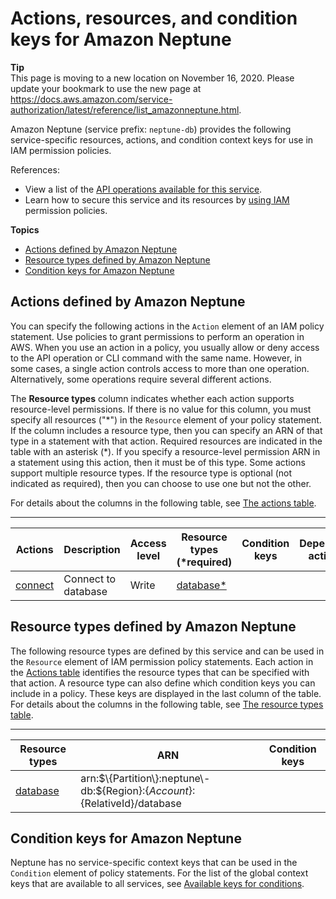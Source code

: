 # Actions, resources, and condition keys for Amazon Neptune<a name="list_amazonneptune"></a>

**Tip**  
This page is moving to a new location on November 16, 2020\. Please update your bookmark to use the new page at [https://docs\.aws\.amazon\.com/service\-authorization/latest/reference/list\_amazonneptune\.html](https://docs.aws.amazon.com/service-authorization/latest/reference/list_amazonneptune.html)\. 

Amazon Neptune \(service prefix: `neptune-db`\) provides the following service\-specific resources, actions, and condition context keys for use in IAM permission policies\.

References:
+ View a list of the [API operations available for this service](https://docs.aws.amazon.com/neptune/latest/userguide/)\.
+ Learn how to secure this service and its resources by [using IAM](https://docs.aws.amazon.com/neptune/latest/userguide/iam-auth.html) permission policies\.

**Topics**
+ [Actions defined by Amazon Neptune](#amazonneptune-actions-as-permissions)
+ [Resource types defined by Amazon Neptune](#amazonneptune-resources-for-iam-policies)
+ [Condition keys for Amazon Neptune](#amazonneptune-policy-keys)

## Actions defined by Amazon Neptune<a name="amazonneptune-actions-as-permissions"></a>

You can specify the following actions in the `Action` element of an IAM policy statement\. Use policies to grant permissions to perform an operation in AWS\. When you use an action in a policy, you usually allow or deny access to the API operation or CLI command with the same name\. However, in some cases, a single action controls access to more than one operation\. Alternatively, some operations require several different actions\.

The **Resource types** column indicates whether each action supports resource\-level permissions\. If there is no value for this column, you must specify all resources \("\*"\) in the `Resource` element of your policy statement\. If the column includes a resource type, then you can specify an ARN of that type in a statement with that action\. Required resources are indicated in the table with an asterisk \(\*\)\. If you specify a resource\-level permission ARN in a statement using this action, then it must be of this type\. Some actions support multiple resource types\. If the resource type is optional \(not indicated as required\), then you can choose to use one but not the other\.

For details about the columns in the following table, see [The actions table](reference_policies_actions-resources-contextkeys.md#actions_table)\.


****  

| Actions | Description | Access level | Resource types \(\*required\) | Condition keys | Dependent actions | 
| --- | --- | --- | --- | --- | --- | 
|   [ connect ](https://docs.aws.amazon.com/neptune/latest/userguide/get-started.html)  | Connect to database | Write |   [ database\* ](#amazonneptune-database)   |  |  | 

## Resource types defined by Amazon Neptune<a name="amazonneptune-resources-for-iam-policies"></a>

The following resource types are defined by this service and can be used in the `Resource` element of IAM permission policy statements\. Each action in the [Actions table](#amazonneptune-actions-as-permissions) identifies the resource types that can be specified with that action\. A resource type can also define which condition keys you can include in a policy\. These keys are displayed in the last column of the table\. For details about the columns in the following table, see [The resource types table](reference_policies_actions-resources-contextkeys.md#resources_table)\.


****  

| Resource types | ARN | Condition keys | 
| --- | --- | --- | 
|   [ database ](https://docs.aws.amazon.com/neptune/latest/userguide/get-started.html)  |  arn:$\{Partition\}:neptune\-db:$\{Region\}:$\{Account\}:$\{RelativeId\}/database  |  | 

## Condition keys for Amazon Neptune<a name="amazonneptune-policy-keys"></a>

Neptune has no service\-specific context keys that can be used in the `Condition` element of policy statements\. For the list of the global context keys that are available to all services, see [Available keys for conditions](reference_policies_condition-keys.html#AvailableKeys)\.
